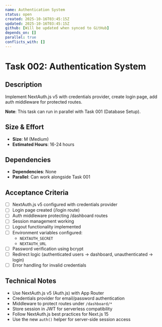 ```yaml
---
name: Authentication System
status: open
created: 2025-10-16T03:45:15Z
updated: 2025-10-16T03:45:15Z
github: [Will be updated when synced to GitHub]
depends_on: []
parallel: true
conflicts_with: []
---
```


# Task 002: Authentication System

## Description

Implement NextAuth.js v5 with credentials provider, create login page, add auth middleware for protected routes.

**Note**: This task can run in parallel with Task 001 (Database Setup).

## Size & Effort

- **Size**: M (Medium)
- **Estimated Hours**: 16-24 hours

## Dependencies

- **Dependencies**: None
- **Parallel**: Can work alongside Task 001

## Acceptance Criteria

- [ ] NextAuth.js v5 configured with credentials provider
- [ ] Login page created (/login route)
- [ ] Auth middleware protecting /dashboard routes
- [ ] Session management working
- [ ] Logout functionality implemented
- [ ] Environment variables configured:
  - `NEXTAUTH_SECRET`
  - `NEXTAUTH_URL`
- [ ] Password verification using bcrypt
- [ ] Redirect logic (authenticated users -> dashboard, unauthenticated -> login)
- [ ] Error handling for invalid credentials

## Technical Notes

- Use NextAuth.js v5 (Auth.js) with App Router
- Credentials provider for email/password authentication
- Middleware to protect routes under `/dashboard/*`
- Store session in JWT for serverless compatibility
- Follow NextAuth.js best practices for Next.js 15
- Use the new `auth()` helper for server-side session access
